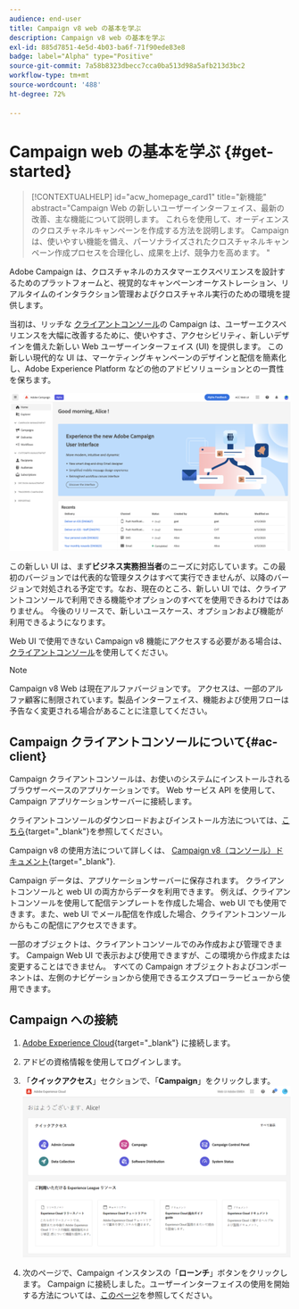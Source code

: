 ```yaml
---
audience: end-user
title: Campaign v8 web の基本を学ぶ
description: Campaign v8 web の基本を学ぶ
exl-id: 885d7851-4e5d-4b03-ba6f-71f90ede83e8
badge: label="Alpha" type="Positive"
source-git-commit: 7a58b8323dbecc7cca0ba513d98a5afb213d3bc2
workflow-type: tm+mt
source-wordcount: '488'
ht-degree: 72%

---
```


# Campaign web の基本を学ぶ {#get-started}

>[!CONTEXTUALHELP]
>id="acw_homepage_card1"
>title="新機能"
>abstract="Campaign Web の新しいユーザーインターフェイス、最新の改善、主な機能について説明します。 これらを使用して、オーディエンスのクロスチャネルキャンペーンを作成する方法を説明します。 Campaign は、使いやすい機能を備え、パーソナライズされたクロスチャネルキャンペーン作成プロセスを合理化し、成果を上げ、競争力を高めます。 "


Adobe Campaign は、クロスチャネルのカスタマーエクスペリエンスを設計するためのプラットフォームと、視覚的なキャンペーンオーケストレーション、リアルタイムのインタラクション管理およびクロスチャネル実行のための環境を提供します。

当初は、リッチな [クライアントコンソール](#ac-client)の Campaign は、ユーザーエクスペリエンスを大幅に改善するために、使いやすさ、アクセシビリティ、新しいデザインを備えた新しい Web ユーザーインターフェイス (UI) を提供します。 この新しい現代的な UI は、マーケティングキャンペーンのデザインと配信を簡素化し、Adobe Experience Platform などの他のアドビソリューションとの一貫性を保ちます。

![](assets/home.png)

この新しい UI は、まず&#x200B;**ビジネス実務担当者**&#x200B;のニーズに対応しています。この最初のバージョンでは代表的な管理タスクはすべて実行できませんが、以降のバージョンで対処される予定です。なお、現在のところ、新しい UI では、クライアントコンソールで利用できる機能やオプションのすべてを使用できるわけではありません。 今後のリリースで、新しいユースケース、オプションおよび機能が利用できるようになります。

Web UI で使用できない Campaign v8 機能にアクセスする必要がある場合は、[クライアントコンソール](#ac-client)を使用してください。


>[!NOTE]
>
>Campaign v8 Web は現在アルファバージョンです。 アクセスは、一部のアルファ顧客に制限されています。製品インターフェイス、機能および使用フローは予告なく変更される場合があることに注意してください。

## Campaign クライアントコンソールについて{#ac-client}

Campaign クライアントコンソールは、お使いのシステムにインストールされるブラウザーベースのアプリケーションです。 Web サービス API を使用して、Campaign アプリケーションサーバーに接続します。

クライアントコンソールのダウンロードおよびインストール方法については、[こちら](https://experienceleague.adobe.com/docs/campaign/campaign-v8/new/connect.html?lang=ja){target="_blank"}を参照してください。

Campaign v8 の使用方法について詳しくは、 [Campaign v8（コンソール）ドキュメント](https://experienceleague.adobe.com/docs/campaign/campaign-v8/campaign-home.html?lang=ja){target="_blank"}.

Campaign データは、アプリケーションサーバーに保存されます。 クライアントコンソールと web UI の両方からデータを利用できます。 例えば、クライアントコンソールを使用して配信テンプレートを作成した場合、web UI でも使用できます。また、web UI でメール配信を作成した場合、クライアントコンソールからもこの配信にアクセスできます。


一部のオブジェクトは、クライアントコンソールでのみ作成および管理できます。 Campaign Web UI で表示および使用できますが、この環境から作成または変更することはできません。 すべての Campaign オブジェクトおよびコンポーネントは、左側のナビゲーションから使用できるエクスプローラービューから使用できます。

## Campaign への接続


1. [Adobe Experience Cloud](https://experience.adobe.com){target="_blank"} に接続します。
1. アドビの資格情報を使用してログインします。
1. 「**クイックアクセス**」セクションで、「**Campaign**」をクリックします。
   ![](assets/connect.png)

1. 次のページで、Campaign インスタンスの「**ローンチ**」ボタンをクリックします。
Campaign に接続しました。ユーザーインターフェイスの使用を開始する方法については、[このページ](user-interface.md)を参照してください。

<!--
-> experience cloud home: "Campaign" -> home campaign v8
-> or Campaign v8 web if direct URL
-->

